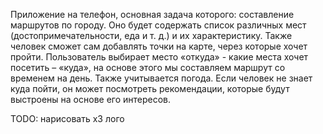Приложение на телефон, основная задача которого: составление маршрутов по городу. 
Оно будет содержать список различных мест (достопримечательности, еда и т. д.) и их характеристику.
Также человек сможет сам добавлять точки на карте, через которые хочет пройти.
Пользователь выбирает место «откуда» - какие места хочет посетить – «куда», на основе этого мы составляем маршрут со временем на день. Также учитывается погода. 
Если человек не знает куда пойти, он может посмотреть рекомендации, которые будут выстроены на основе его интересов.

TODO:
нарисовать х3 лого
